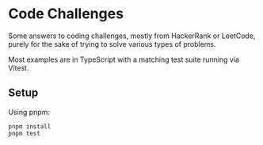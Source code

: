 # Code Challenges

Some answers to coding challenges, mostly from HackerRank or LeetCode, purely for the sake of trying to solve various types of problems.

Most examples are in TypeScript with a matching test suite running via Vitest.

## Setup

Using pnpm:

```shell
pnpm install
pnpm test
```
